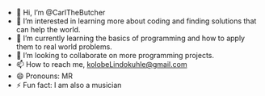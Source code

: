 - 👋 Hi, I’m @CarlTheButcher
- 👀 I’m interested in learning more about coding and finding solutions that can help the world. 
- 🌱 I’m currently learning the basics of programming and how to apply them to real world problems.
- 💞️ I’m looking to collaborate on more programming projects. 
- 📫 How to reach me, kolobeLindokuhle@gmail.com
- 😄 Pronouns: MR
- ⚡ Fun fact: I am also a musician

<!---
CarlTheButcher/CarlTheButcher is a ✨ special ✨ repository because its `README.md` (this file) appears on your GitHub profile.
You can click the Preview link to take a look at your changes.
--->
